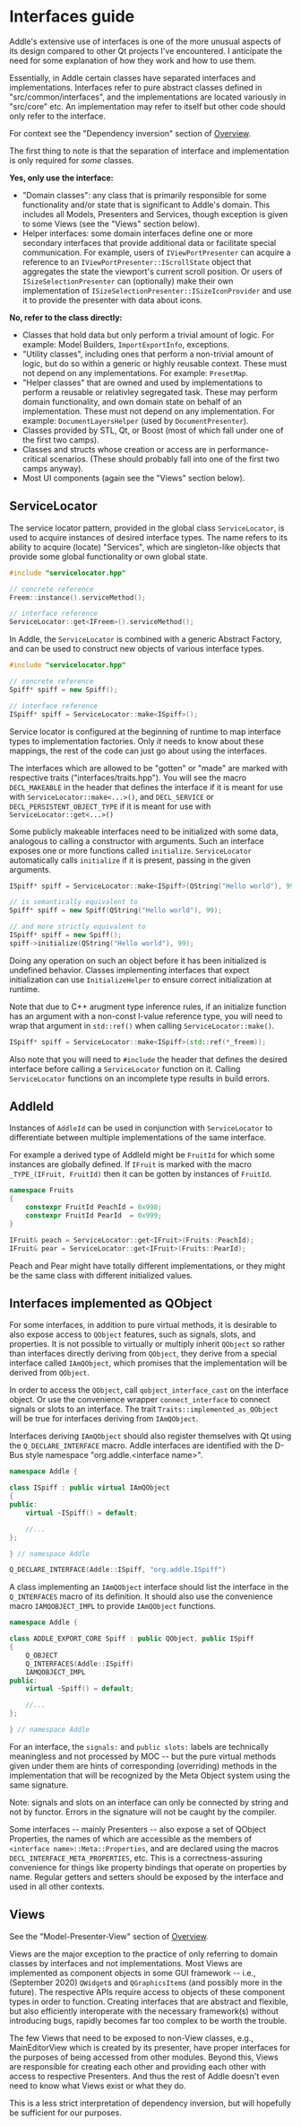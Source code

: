 
# Interfaces guide

Addle's extensive use of interfaces is one of the more unusual aspects of its
design compared to other Qt projects I've encountered. I anticipate the need for 
some explanation of how they work and how to use them.

Essentially, in Addle certain classes have separated interfaces and 
implementations. Interfaces refer to pure abstract classes defined in
"src/common/interfaces", and the implementations are located variously in
"src/core" etc. An implementation may refer to itself but other code should only
refer to the interface.

For context see the "Dependency inversion" section of [Overview](./Overview.md).

The first thing to note is that the separation of interface and implementation
is only required for *some* classes.

**Yes, only use the interface:**

- "Domain classes": any class that is primarily responsible for some
functionality and/or state that is significant to Addle's domain. This includes 
all Models, Presenters and Services, though exception is given to some Views
(see the "Views" section below).
- Helper interfaces: some domain interfaces define one or more secondary 
interfaces that provide additional data or facilitate special communication.
For example, users of `IViewPortPresenter` can acquire a reference to an
`IViewPortPresenter::IScrollState` object that aggregates the state the
viewport's current scroll position. Or users of `ISizeSelectionPresenter` can
(optionally) make their own implementation of
`ISizeSelectionPresenter::ISizeIconProvider` and use it to provide the presenter
with data about icons.

**No, refer to the class directly:**

- Classes that hold data but only perform a trivial amount of logic. For
example: Model Builders, `ImportExportInfo`, exceptions.
- "Utility classes", including ones that perform a non-trivial amount of logic, 
but do so within a generic or highly reusable context. These must not depend on
any implementations. For example: `PresetMap`.
- "Helper classes" that are owned and used by implementations to perform a 
reusable or relativley segregated task. These may perform domain functionality, 
and own domain state on behalf of an implementation. These must not depend on
any implementation. For example: `DocumentLayersHelper` (used by 
`DocumentPresenter`).
- Classes provided by STL, Qt, or Boost (most of which fall under one of the
first two camps).
- Classes and structs whose creation or access are in performance-critical
scenarios. (These should probably fall into one of the first two camps anyway).
- Most UI components (again see the "Views" section below).

## ServiceLocator

The service locator pattern, provided in the global class `ServiceLocator`,
is used to acquire instances of desired interface types. The name refers to its
ability to acquire (locate) "Services", which are singleton-like objects that
provide some global functionality or own global state.

```c++
#include "servicelocator.hpp"

// concrete reference
Freem::instance().serviceMethod();

// interface reference
ServiceLocator::get<IFreem>().serviceMethod();
```

In Addle, the `ServiceLocator` is combined with a generic Abstract Factory, and
can be used to construct new objects of various interface types.

```c++
#include "servicelocator.hpp"

// concrete reference
Spiff* spiff = new Spiff();

// interface reference
ISpiff* spiff = ServiceLocator::make<ISpiff>();
```

Service locator is configured at the beginning of runtime to map interface types
to implementation factories. Only *it* needs to know about these mappings, the
rest of the code can just go about using the interfaces.

The interfaces which are allowed to be "gotten" or "made" are marked with
respective traits ("interfaces/traits.hpp"). You will see the macro
`DECL_MAKEABLE` in the header that defines the interface if it is meant for use
with `ServiceLocator::make<...>()`, and `DECL_SERVICE` or
`DECL_PERSISTENT_OBJECT_TYPE` if it is meant for use with
`ServiceLocator::get<...>()`

Some publicly makeable interfaces need to be initialized with some data,
analogous to calling a constructor with arguments. Such an interface exposes one
or more functions called `initialize`. `ServiceLocator` automatically calls
`initialize` if it is present, passing in the given arguments.

```c++
ISpiff* spiff = ServiceLocator::make<ISpiff>(QString("Hello world"), 99);

// is semantically equivalent to
Spiff* spiff = new Spiff(QString("Hello world"), 99);

// and more strictly equivalent to
ISpiff* spiff = new Spiff();
spiff->initialize(QString("Hello world"), 99);
```

Doing any operation on such an object before it has been initialized is
undefined behavior. Classes implementing interfaces that expect initialization
can use `InitializeHelper` to ensure correct initialization at runtime.

Note that due to C++ arugment type inference rules, if an initialize function
has an argument with a non-const l-value reference type, you will need to wrap
that argument in `std::ref()` when calling `ServiceLocator::make()`.

```c++
ISpiff* spiff = ServiceLocator::make<ISpiff>(std::ref(*_freem));
```

Also note that you will need to `#include` the header that defines the desired 
interface before calling a `ServiceLocator` function on it. Calling
`ServiceLocator` functions on an incomplete type results in build errors.

## AddleId

Instances of `AddleId` can be used in conjunction with `ServiceLocator` to
differentiate between multiple implementations of the same interface.

For example a derived type of AddleId might be `FruitId` for which some
instances are globally defined. If `IFruit` is marked with the macro
`_TYPE_(IFruit, FruitId)` then it can be gotten by instances of
`FruitId`.

```c++
namespace Fruits
{
    constexpr FruitId PeachId = 0x998;
    constexpr FruitId PearId  = 0x999;
}

IFruit& peach = ServiceLocator::get<IFruit>(Fruits::PeachId);
IFruit& pear = ServiceLocator::get<IFruit>(Fruits::PearId);
```

Peach and Pear might have totally different implementations, or they might be
the same class with different initialized values.

## Interfaces implemented as QObject

For some interfaces, in addition to pure virtual methods, it is desirable to 
also expose access to `QObject` features, such as signals, slots, and
properties. It is not possible to virtually or multiply inherit `QObject` so
rather than interfaces directly deriving from `QObject`, they derive from a
special interface called `IAmQObject`, which promises that the implementation
will be derived from `QObject`.

In order to access the `QObject`, call `qobject_interface_cast` on the interface
object. Or use the convenience wrapper `connect_interface` to connect signals
or slots to an interface. The trait `Traits::implemented_as_QObject` will be true
for interfaces deriving from `IAmQObject`.

Interfaces deriving `IAmQObject` should also register themselves with Qt using
the `Q_DECLARE_INTERFACE` macro. Addle interfaces are identified with the D-Bus
style namespace "org.addle.\<interface name\>".

```c++
namespace Addle {

class ISpiff : public virtual IAmQObject
{
public:
    virtual ~ISpiff() = default;

    //...
};

} // namespace Addle

Q_DECLARE_INTERFACE(Addle::ISpiff, "org.addle.ISpiff")
```

A class implementing an `IAmQObject` interface should list the interface in the
`Q_INTERFACES` macro of its definition. It should also use the convenience macro
`IAMQOBJECT_IMPL` to provide `IAmQObject` functions.

```c++
namespace Addle {

class ADDLE_EXPORT_CORE Spiff : public QObject, public ISpiff
{
    Q_OBJECT
    Q_INTERFACES(Addle::ISpiff)
    IAMQOBJECT_IMPL
public:
    virtual ~Spiff() = default;

    //...
};

} // namespace Addle
```

For an interface, the `signals:` and `public slots:` labels are technically
meaningless and not processed by MOC -- but the pure virtual methods given under
them are hints of corresponding (overriding) methods in the implementation that
will be recognized by the Meta Object system using the same signature.

Note: signals and slots on an interface can only be connected by string and not
by functor. Errors in the signature will not be caught by the compiler.

Some interfaces -- mainly Presenters -- also expose a set of QObject Properties,
the names of which are accessible as the members of
`<interface name>::Meta::Properties`, and are declared using the macros 
`DECL_INTERFACE_META_PROPERTIES`, etc. This is a correctness-assuring
convenience for things like property bindings that operate on properties by
name. Regular getters and setters should be exposed by the interface and used in
all other contexts. 

## Views

See the "Model-Presenter-View" section of [Overview](./Overview.md).

Views are the major exception to the practice of only referring to domain
classes by interfaces and not implementations. Most Views are implemented as
component objects in some GUI framework -- i.e., (September 2020) `QWidget`s and
`QGraphicsItem`s (and possibly more in the future). The respective APIs require
access to objects of these component types in order to function. Creating
interfaces that are abstract and flexible, but also efficiently interoperate
with the necessary framework(s) without introducing bugs, rapidly becomes far
too complex to be worth the trouble.

The few Views that need to be exposed to non-View classes, e.g., MainEditorView 
which is created by its presenter, have proper interfaces for the purposes of
being accessed from other modules. Beyond this, Views are responsible for
creating each other and providing each other with access to respective 
Presenters. And thus the rest of Addle doesn't even need to know what Views
exist or what they do.

This is a less strict interpretation of dependency inversion, but will hopefully
be sufficient for our purposes.